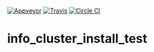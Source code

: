 [![Appveyor](https://ci.appveyor.com/api/projects/status/github/zhaofeng-shu33/info_cluster_install_test?branch=master&svg=true)](https://ci.appveyor.com/project/zhaofeng-shu33/info-cluster-install-test)
[![Travis](https://travis-ci.com/zhaofeng-shu33/info_cluster_install_test.svg?branch=master)](https://travis-ci.com/zhaofeng-shu33/info_cluster_install_test)
[![Circle CI](https://circleci.com/gh/zhaofeng-shu33/info_cluster_install_test/tree/master.svg?style=shield)](https://circleci.com/gh/zhaofeng-shu33/info_cluster_install_test/tree/master)
# info_cluster_install_test
